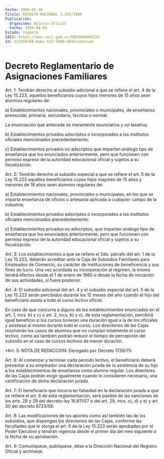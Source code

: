 ```yaml
---
Fecha: 1960-03-30
Título: DECRETO NACIONAL 3.225/1960
Publicación:
  Organismo: Boletín Oficial
  Fecha: 1960-04-04
Estado: Vigente
SAIJ: https://www.saij.gob.ar/DN19600003225
Id: 123456789-0abc-522-3000-0691soterced
---
```

# Decreto Reglamentario de Asignaciones Familiares

<a id="1"></a>
Art. 1:  Tendrán derecho al subsidio adicional a que se refiere el art. 4 de la Ley 15.223, aquellos beneficiarios cuyos hijos menores de 15 años sean alumnos regulares de:

a) Establecimientos nacionales, provinciales o municipales, de enseñanza preescolar, primaria, secundaria, técnica o normal.

La enunciación que antecede es meramente enunciativa y no taxativa;

b) Establecimientos privados adscriptos o incorporados a los institutos oficiales mencionados precedentemente;

c) Establecimientos privados no adscriptos que impartan análogo tipo de enseñanza que los enunciados anteriormente, pero que funcionen con permiso expreso de la autoridad educacional oficial y sujetos a su fiscalización.

<a id="2"></a>
Art. 2: Tendrán derecho al subsidio especial a que se refiere el art. 5 de la Ley 15.223 aquellos beneficiarios cuyos hijos mayores de 15 años y menores de 18 años sean alumnos regulares de:

a) Establecimientos nacionales, provinciales o municipales, en los que se imparta enseñanza de oficios o artesanía aplicada a cualquier campo de la industria;

b) Establecimientos privados adscriptos o incorporados a los institutos oficiales mencionados precedentemente;

c) Establecimientos privados no adscriptos, que impartan análogo tipo de enseñanza que los enunciados anteriormente, pero que funcionen con permiso expreso de la autoridad educacional oficial y sujetos a su fiscalización.

<a id="3"></a>
Art. 3: Los establecimientos a que se refiere el 2do. párrafo del art. 1 de la Ley 15.223, deberán acreditar ante la Caja de Subsidios Familiares para Empleados de Comercio, su carácter de instituciones de beneficencia y sus fines de lucro. Una vez acordada su incorporación al régimen, la misma tendrá efectos desde el 1 de enero de 1960 o desde la fecha de iniciación de sus actividades, si fuere posterior.

<a id="4"></a>
Art.  4: El subsidio adicional del art. 4 y el subsidio especial del art. 5 de la Ley 15.223 serán percibidos durante los 12 meses del año cuando el hijo del beneficiario asista a todo el curso lectivo oficial.

En caso de que concurra a alguno de los establecimientos enunciados en el art. 1, incs. b) y c) o art. 2, incs. b) y c), de esta reglamentación, percibirá igual beneficio si los cursos tuvieran una duración igual a la de los oficiales y asistiese al mismo durante todo el curso. Los directorios de las Cajas resolverán los casos de alumnos que no cumplan totalmente el curso lectivo, como así también podrán reducir el tiempo de percepción del subsidio en el caso de cursos lectivos de menor duración.

<a id="5"></a>
*Art. 5: NOTA DE REDACCION: Derogado por Decreto 1739/75.

<a id="6"></a>
Art. 6: Al comenzar y terminar cada período lectivo, el beneficiario deberá presentar a su empleador una declaración jurada de la asistencia de su hijo a los establecimientos de enseñanza como alumno regular. Los directores de las Cajas podrán exigir igualmente cuando lo consideren necesario, una certificación de dicha declaración jurada.

<a id="7"></a>
Art. 7: El beneficiario que incurra en falsedad en la declaración jurada a que se refiere el art. 6 de esta reglamentación, será pasible de las sanciones de los arts. 28 y 29 del decreto-ley 16.811/57 o del art. 29, incs. c), d) y e) y art. 30 del decreto 6723/58.

<a id="8"></a>
Art. 8: Las modificaciones de los aportes como así también las de los subsidios, que dispongan los directorios de las Cajas, conforme las facultades que le otorga el art. 6 de la Ley 15.223 serán aprobadas por el Poder Ejecutivo y tendrán vigencia desde el primer día del mes siguiente a la fecha de su aprobación.

<a id="9"></a>
Art. 9: Comuníquese, publíquese, dése a  la Dirección Nacional del Registro Oficial y archívese.